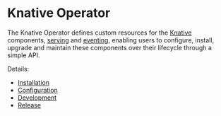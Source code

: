 # Knative Operator

The Knative Operator defines custom resources for the
[Knative](https://knative.dev/) components, [serving](config/300-serving.yaml)
and [eventing](config/300-eventing.yaml), enabling users to configure, install,
upgrade and maintain these components over their lifecycle through a simple API.

Details:

- [Installation](docs/installation.md)
- [Configuration](docs/configuration.md)
- [Development](docs/development.md)
- [Release](docs/release.md)
